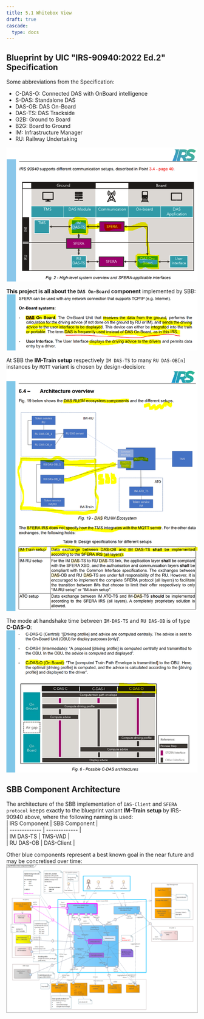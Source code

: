 ```yaml
---
title: 5.1 Whitebox View
draft: true
cascade:
  type: docs
---
```


## Blueprint by UIC "IRS-90940:2022 Ed.2" Specification
Some abbreviations from the Specification:
* C-DAS-O: Connected DAS with OnBoard intelligence
* S-DAS: Standalone DAS
* DAS-OB: DAS On-Board
* DAS-TS: DAS Trackside
* G2B: Ground to Board
* B2G: Board to Ground
* IM: Infrastructure Manager
* RU: Railway Undertaking

![SFERA Architecture: Data exchange layer (chapter 6.1)](IRS-90940_ed2_SFERA-DataExchangeLayer.png)

**This project is all about the `DAS On-Board` component** implemented by SBB:
![DAS On-Board](DAS_On-Board.png)

At SBB the **IM-Train setup** respectively `IM DAS-TS` to many `RU DAS-OB[n]` instances by `MQTT` variant is chosen by design-decision:
![SFERA Architecture: DAS RU/IM components and setup](IRS-90940_ed2_DAS_RU-IM_setup.png)

The mode at handshake time between `IM-DAS-TS` and `RU DAS-OB` is of type **C-DAS-O**:
![DAS On-Board](IRS-90940_ed2_C-DAS.png)

## SBB Component Architecture
The architecture of the SBB implementation of `DAS-Client` and `SFERA protocol` keeps exactly to the blueprint variant **IM-Train setup** by IRS-90940 above, where the following naming is used:  
| IRS Component | SBB Component |  
| ------------- | ------------- |  
| IM DAS-TS     | TMS-VAD      |  
| RU DAS-OB     | DAS-Client    |  

Other blue components represent a best known goal in the near future and may be concretised over time:
![Building blocks (whitebox overview)](das-buildingBlocks_whiteboxOverview.png)
